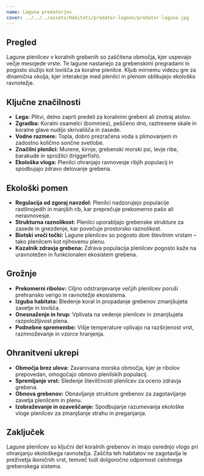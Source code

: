 ```yaml
---
name: Laguna predatorjev
cover: ../../../assets/Habitati/predator-lagoon/predator-laguna.jpg
---
```

## Pregled
Lagune plenilcev v koralnih grebenih so zaščitena območja, kjer uspevajo večje mesojede vrste. Te lagune nastanejo za grebenskimi pregradami in pogosto služijo kot lovišča za koralne plenilce. Kljub mirnemu videzu gre za dinamična okolja, kjer interakcije med plenilci in plenom oblikujejo ekološko ravnotežje.

## Ključne značilnosti
- **Lega:** Plitvi, delno zaprti predeli za koralnimi grebeni ali znotraj atolov.
- **Zgradba:** Koralni osamelci (bommies), peščeno dno, raztresene skale in koralne glave nudijo skrivališča in zasede.
- **Vodne razmere:** Topla, dobro prezračena voda s plimovanjem in zadostno količino sončne svetlobe.
- **Značilni plenilci:** Murene, kirnje, grebenski morski psi, levje ribe, barakude in sprožilci (triggerfish).
- **Ekološka vloga:** Plenilci ohranjajo ravnovesje ribjih populacij in spodbujajo zdravo delovanje grebena.

## Ekološki pomen
- **Regulacija od zgoraj navzdol:** Plenilci nadzorujejo populacije rastlinojedih in manjših rib, kar preprečuje prekomerno pašo ali neravnovesje.
- **Strukturna raznolikost:** Plenilci uporabljajo grebenske strukture za zasede in gnezdenje, kar povečuje prostorsko raznolikost.
- **Biotski vroči točki:** Lagune plenilcev so pogosto dom številnim vrstam – tako plenilcem kot njihovemu plenu.
- **Kazalnik zdravja grebena:** Zdrava populacija plenilcev pogosto kaže na uravnotežen in funkcionalen ekosistem grebena.

## Grožnje
- **Prekomerni ribolov:** Ciljno odstranjevanje večjih plenilcev poruši prehransko verigo in ravnotežje ekosistema.
- **Izguba habitata:** Bledenje koral in propadanje grebenov zmanjšujeta zavetje in lovišča.
- **Onesnaženje in hrup:** Vplivata na vedenje plenilcev in zmanjšujeta razpoložljivost plena.
- **Podnebne spremembe:** Višje temperature vplivajo na razširjenost vrst, razmnoževanje in vzorce hranjenja.

## Ohranitveni ukrepi
- **Območja brez ulova:** Zavarovana morska območja, kjer je ribolov prepovedan, omogočajo obnovo plenilskih populacij.
- **Spremljanje vrst:** Sledenje številčnosti plenilcev za oceno zdravja grebena.
- **Obnova grebenov:** Obnavljanje strukture grebenov za zagotavljanje zavetja plenilcem in plenu.
- **Izobraževanje in ozaveščanje:** Spodbujanje razumevanja ekološke vloge plenilcev za zmanjšanje strahu in preganjanja.

## Zaključek
Lagune plenilcev so ključni del koralnih grebenov in imajo osrednjo vlogo pri ohranjanju ekološkega ravnotežja. Zaščita teh habitatov ne zagotavlja le preživetja ikoničnih vrst, temveč tudi dolgoročno odpornost celotnega grebenskega sistema.
